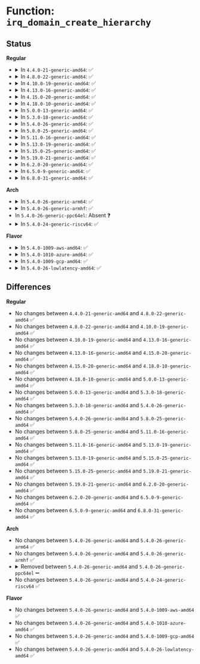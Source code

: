 # Function: <code>irq_domain_create_hierarchy</code>

## Status
<b>Regular</b>
<ul>
<li>
<details>
<summary>In <code>4.4.0-21-generic-amd64</code>: ✅</summary>

```c
struct irq_domain * irq_domain_create_hierarchy(struct irq_domain * parent, unsigned int flags, unsigned int size, struct fwnode_handle * fwnode, const struct irq_domain_ops * ops, void * host_data)
```

```json
{
  "name": "irq_domain_create_hierarchy",
  "collision_type": "Unique Global",
  "inline_type": "No",
  "funcs": [
    {
      "addr": 18446744071579766512,
      "name": "irq_domain_create_hierarchy",
      "external": true,
      "loc": "kernel/irq/irqdomain.c:873",
      "file": "kernel/irq/irqdomain.c",
      "inline": "seen, unknown",
      "caller_inline": [],
      "caller_func": [
        "kernel/irq/msi.c:msi_create_irq_domain"
      ]
    }
  ],
  "symbols": [
    {
      "addr": 18446744071579766512,
      "name": "irq_domain_create_hierarchy",
      "section": ".text",
      "bind": "STB_GLOBAL",
      "size": 70
    }
  ]
}
```
</details>
</li>
<li>
<details>
<summary>In <code>4.8.0-22-generic-amd64</code>: ✅</summary>

```c
struct irq_domain * irq_domain_create_hierarchy(struct irq_domain * parent, unsigned int flags, unsigned int size, struct fwnode_handle * fwnode, const struct irq_domain_ops * ops, void * host_data)
```

```json
{
  "name": "irq_domain_create_hierarchy",
  "collision_type": "Unique Global",
  "inline_type": "No",
  "funcs": [
    {
      "addr": 18446744071579788480,
      "name": "irq_domain_create_hierarchy",
      "external": true,
      "loc": "kernel/irq/irqdomain.c:920",
      "file": "kernel/irq/irqdomain.c",
      "inline": "seen, unknown",
      "caller_inline": [],
      "caller_func": [
        "kernel/irq/msi.c:msi_create_irq_domain",
        "drivers/base/platform-msi.c:platform_msi_create_device_domain"
      ]
    }
  ],
  "symbols": [
    {
      "addr": 18446744071579788480,
      "name": "irq_domain_create_hierarchy",
      "section": ".text",
      "bind": "STB_GLOBAL",
      "size": 70
    }
  ]
}
```
</details>
</li>
<li>
<details>
<summary>In <code>4.10.0-19-generic-amd64</code>: ✅</summary>

```c
struct irq_domain * irq_domain_create_hierarchy(struct irq_domain * parent, unsigned int flags, unsigned int size, struct fwnode_handle * fwnode, const struct irq_domain_ops * ops, void * host_data)
```

```json
{
  "name": "irq_domain_create_hierarchy",
  "collision_type": "Unique Global",
  "inline_type": "No",
  "funcs": [
    {
      "addr": 18446744071579815600,
      "name": "irq_domain_create_hierarchy",
      "external": true,
      "loc": "kernel/irq/irqdomain.c:946",
      "file": "kernel/irq/irqdomain.c",
      "inline": "seen, unknown",
      "caller_inline": [],
      "caller_func": [
        "kernel/irq/msi.c:msi_create_irq_domain",
        "drivers/base/platform-msi.c:platform_msi_create_device_domain"
      ]
    }
  ],
  "symbols": [
    {
      "addr": 18446744071579815600,
      "name": "irq_domain_create_hierarchy",
      "section": ".text",
      "bind": "STB_GLOBAL",
      "size": 70
    }
  ]
}
```
</details>
</li>
<li>
<details>
<summary>In <code>4.13.0-16-generic-amd64</code>: ✅</summary>

```c
struct irq_domain * irq_domain_create_hierarchy(struct irq_domain * parent, unsigned int flags, unsigned int size, struct fwnode_handle * fwnode, const struct irq_domain_ops * ops, void * host_data)
```

```json
{
  "name": "irq_domain_create_hierarchy",
  "collision_type": "Unique Global",
  "inline_type": "No",
  "funcs": [
    {
      "addr": 18446744071579813968,
      "name": "irq_domain_create_hierarchy",
      "external": true,
      "loc": "kernel/irq/irqdomain.c:1113",
      "file": "kernel/irq/irqdomain.c",
      "inline": "seen, unknown",
      "caller_inline": [],
      "caller_func": [
        "kernel/irq/msi.c:msi_create_irq_domain",
        "drivers/base/platform-msi.c:platform_msi_create_device_domain"
      ]
    }
  ],
  "symbols": [
    {
      "addr": 18446744071579813968,
      "name": "irq_domain_create_hierarchy",
      "section": ".text",
      "bind": "STB_GLOBAL",
      "size": 70
    }
  ]
}
```
</details>
</li>
<li>
<details>
<summary>In <code>4.15.0-20-generic-amd64</code>: ✅</summary>

```c
struct irq_domain * irq_domain_create_hierarchy(struct irq_domain * parent, unsigned int flags, unsigned int size, struct fwnode_handle * fwnode, const struct irq_domain_ops * ops, void * host_data)
```

```json
{
  "name": "irq_domain_create_hierarchy",
  "collision_type": "Unique Global",
  "inline_type": "No",
  "funcs": [
    {
      "addr": 18446744071579848896,
      "name": "irq_domain_create_hierarchy",
      "external": true,
      "loc": "kernel/irq/irqdomain.c:1126",
      "file": "kernel/irq/irqdomain.c",
      "inline": "seen, unknown",
      "caller_inline": [],
      "caller_func": [
        "kernel/irq/msi.c:msi_create_irq_domain",
        "drivers/base/platform-msi.c:platform_msi_create_device_domain"
      ]
    }
  ],
  "symbols": [
    {
      "addr": 18446744071579848896,
      "name": "irq_domain_create_hierarchy",
      "section": ".text",
      "bind": "STB_GLOBAL",
      "size": 70
    }
  ]
}
```
</details>
</li>
<li>
<details>
<summary>In <code>4.18.0-10-generic-amd64</code>: ✅</summary>

```c
struct irq_domain * irq_domain_create_hierarchy(struct irq_domain * parent, unsigned int flags, unsigned int size, struct fwnode_handle * fwnode, const struct irq_domain_ops * ops, void * host_data)
```

```json
{
  "name": "irq_domain_create_hierarchy",
  "collision_type": "Unique Global",
  "inline_type": "No",
  "funcs": [
    {
      "addr": 18446744071579882640,
      "name": "irq_domain_create_hierarchy",
      "external": true,
      "loc": "kernel/irq/irqdomain.c:1010",
      "file": "kernel/irq/irqdomain.c",
      "inline": "seen, unknown",
      "caller_inline": [],
      "caller_func": [
        "kernel/irq/msi.c:msi_create_irq_domain",
        "drivers/base/platform-msi.c:platform_msi_create_device_domain"
      ]
    }
  ],
  "symbols": [
    {
      "addr": 18446744071579882640,
      "name": "irq_domain_create_hierarchy",
      "section": ".text",
      "bind": "STB_GLOBAL",
      "size": 70
    }
  ]
}
```
</details>
</li>
<li>
<details>
<summary>In <code>5.0.0-13-generic-amd64</code>: ✅</summary>

```c
struct irq_domain * irq_domain_create_hierarchy(struct irq_domain * parent, unsigned int flags, unsigned int size, struct fwnode_handle * fwnode, const struct irq_domain_ops * ops, void * host_data)
```

```json
{
  "name": "irq_domain_create_hierarchy",
  "collision_type": "Unique Global",
  "inline_type": "No",
  "funcs": [
    {
      "addr": 18446744071579930432,
      "name": "irq_domain_create_hierarchy",
      "external": true,
      "loc": "kernel/irq/irqdomain.c:1010",
      "file": "kernel/irq/irqdomain.c",
      "inline": "seen, unknown",
      "caller_inline": [],
      "caller_func": [
        "kernel/irq/msi.c:msi_create_irq_domain",
        "drivers/base/platform-msi.c:__platform_msi_create_device_domain"
      ]
    }
  ],
  "symbols": [
    {
      "addr": 18446744071579930432,
      "name": "irq_domain_create_hierarchy",
      "section": ".text",
      "bind": "STB_GLOBAL",
      "size": 70
    }
  ]
}
```
</details>
</li>
<li>
<details>
<summary>In <code>5.3.0-18-generic-amd64</code>: ✅</summary>

```c
struct irq_domain * irq_domain_create_hierarchy(struct irq_domain * parent, unsigned int flags, unsigned int size, struct fwnode_handle * fwnode, const struct irq_domain_ops * ops, void * host_data)
```

```json
{
  "name": "irq_domain_create_hierarchy",
  "collision_type": "Unique Global",
  "inline_type": "No",
  "funcs": [
    {
      "addr": 18446744071579968784,
      "name": "irq_domain_create_hierarchy",
      "external": true,
      "loc": "kernel/irq/irqdomain.c:1047",
      "file": "kernel/irq/irqdomain.c",
      "inline": "seen, unknown",
      "caller_inline": [],
      "caller_func": [
        "kernel/irq/msi.c:msi_create_irq_domain",
        "drivers/iommu/hyperv-iommu.c:hyperv_prepare_irq_remapping",
        "drivers/base/platform-msi.c:__platform_msi_create_device_domain"
      ]
    }
  ],
  "symbols": [
    {
      "addr": 18446744071579968784,
      "name": "irq_domain_create_hierarchy",
      "section": ".text",
      "bind": "STB_GLOBAL",
      "size": 70
    }
  ]
}
```
</details>
</li>
<li>
<details>
<summary>In <code>5.4.0-26-generic-amd64</code>: ✅</summary>

```c
struct irq_domain * irq_domain_create_hierarchy(struct irq_domain * parent, unsigned int flags, unsigned int size, struct fwnode_handle * fwnode, const struct irq_domain_ops * ops, void * host_data)
```

```json
{
  "name": "irq_domain_create_hierarchy",
  "collision_type": "Unique Global",
  "inline_type": "No",
  "funcs": [
    {
      "addr": 18446744071580018592,
      "name": "irq_domain_create_hierarchy",
      "external": true,
      "loc": "kernel/irq/irqdomain.c:1049",
      "file": "kernel/irq/irqdomain.c",
      "inline": "seen, unknown",
      "caller_inline": [],
      "caller_func": [
        "kernel/irq/msi.c:msi_create_irq_domain",
        "drivers/gpio/gpiolib.c:gpiochip_add_data_with_key",
        "drivers/iommu/hyperv-iommu.c:hyperv_prepare_irq_remapping",
        "drivers/base/platform-msi.c:__platform_msi_create_device_domain"
      ]
    }
  ],
  "symbols": [
    {
      "addr": 18446744071580018592,
      "name": "irq_domain_create_hierarchy",
      "section": ".text",
      "bind": "STB_GLOBAL",
      "size": 70
    }
  ]
}
```
</details>
</li>
<li>
<details>
<summary>In <code>5.8.0-25-generic-amd64</code>: ✅</summary>

```c
struct irq_domain * irq_domain_create_hierarchy(struct irq_domain * parent, unsigned int flags, unsigned int size, struct fwnode_handle * fwnode, const struct irq_domain_ops * ops, void * host_data)
```

```json
{
  "name": "irq_domain_create_hierarchy",
  "collision_type": "Unique Global",
  "inline_type": "No",
  "funcs": [
    {
      "addr": 18446744071580065504,
      "name": "irq_domain_create_hierarchy",
      "external": true,
      "loc": "kernel/irq/irqdomain.c:1063",
      "file": "kernel/irq/irqdomain.c",
      "inline": "seen, unknown",
      "caller_inline": [],
      "caller_func": [
        "kernel/irq/msi.c:msi_create_irq_domain",
        "drivers/gpio/gpiolib.c:gpiochip_add_irqchip",
        "drivers/iommu/hyperv-iommu.c:hyperv_prepare_irq_remapping",
        "drivers/base/platform-msi.c:__platform_msi_create_device_domain"
      ]
    }
  ],
  "symbols": [
    {
      "addr": 18446744071580065504,
      "name": "irq_domain_create_hierarchy",
      "section": ".text",
      "bind": "STB_GLOBAL",
      "size": 70
    }
  ]
}
```
</details>
</li>
<li>
<details>
<summary>In <code>5.11.0-16-generic-amd64</code>: ✅</summary>

```c
struct irq_domain * irq_domain_create_hierarchy(struct irq_domain * parent, unsigned int flags, unsigned int size, struct fwnode_handle * fwnode, const struct irq_domain_ops * ops, void * host_data)
```

```json
{
  "name": "irq_domain_create_hierarchy",
  "collision_type": "Unique Global",
  "inline_type": "No",
  "funcs": [
    {
      "addr": 18446744071580047520,
      "name": "irq_domain_create_hierarchy",
      "external": true,
      "loc": "kernel/irq/irqdomain.c:1087",
      "file": "kernel/irq/irqdomain.c",
      "inline": "seen, unknown",
      "caller_inline": [],
      "caller_func": [
        "kernel/irq/msi.c:msi_create_irq_domain",
        "drivers/gpio/gpiolib.c:gpiochip_add_irqchip",
        "drivers/iommu/amd/init.c:iommu_setup_intcapxt",
        "drivers/iommu/hyperv-iommu.c:hyperv_prepare_irq_remapping",
        "drivers/base/platform-msi.c:__platform_msi_create_device_domain"
      ]
    }
  ],
  "symbols": [
    {
      "addr": 18446744071580047520,
      "name": "irq_domain_create_hierarchy",
      "section": ".text",
      "bind": "STB_GLOBAL",
      "size": 70
    }
  ]
}
```
</details>
</li>
<li>
<details>
<summary>In <code>5.13.0-19-generic-amd64</code>: ✅</summary>

```c
struct irq_domain * irq_domain_create_hierarchy(struct irq_domain * parent, unsigned int flags, unsigned int size, struct fwnode_handle * fwnode, const struct irq_domain_ops * ops, void * host_data)
```

```json
{
  "name": "irq_domain_create_hierarchy",
  "collision_type": "Unique Global",
  "inline_type": "No",
  "funcs": [
    {
      "addr": 18446744071580048272,
      "name": "irq_domain_create_hierarchy",
      "external": true,
      "loc": "kernel/irq/irqdomain.c:1054",
      "file": "kernel/irq/irqdomain.c",
      "inline": "seen, unknown",
      "caller_inline": [],
      "caller_func": [
        "kernel/irq/msi.c:msi_create_irq_domain",
        "drivers/iommu/amd/init.c:amd_iommu_enable_interrupts",
        "drivers/iommu/hyperv-iommu.c:hyperv_prepare_irq_remapping",
        "drivers/base/platform-msi.c:__platform_msi_create_device_domain"
      ]
    }
  ],
  "symbols": [
    {
      "addr": 18446744071580048272,
      "name": "irq_domain_create_hierarchy",
      "section": ".text",
      "bind": "STB_GLOBAL",
      "size": 70
    }
  ]
}
```
</details>
</li>
<li>
<details>
<summary>In <code>5.15.0-25-generic-amd64</code>: ✅</summary>

```c
struct irq_domain * irq_domain_create_hierarchy(struct irq_domain * parent, unsigned int flags, unsigned int size, struct fwnode_handle * fwnode, const struct irq_domain_ops * ops, void * host_data)
```

```json
{
  "name": "irq_domain_create_hierarchy",
  "collision_type": "Unique Global",
  "inline_type": "No",
  "funcs": [
    {
      "addr": 18446744071580181296,
      "name": "irq_domain_create_hierarchy",
      "external": true,
      "loc": "kernel/irq/irqdomain.c:1093",
      "file": "kernel/irq/irqdomain.c",
      "inline": "seen, unknown",
      "caller_inline": [],
      "caller_func": [
        "kernel/irq/msi.c:msi_create_irq_domain",
        "drivers/iommu/amd/init.c:amd_iommu_enable_interrupts",
        "drivers/iommu/hyperv-iommu.c:hyperv_prepare_irq_remapping",
        "drivers/base/platform-msi.c:__platform_msi_create_device_domain"
      ]
    }
  ],
  "symbols": [
    {
      "addr": 18446744071580181296,
      "name": "irq_domain_create_hierarchy",
      "section": ".text",
      "bind": "STB_GLOBAL",
      "size": 70
    }
  ]
}
```
</details>
</li>
<li>
<details>
<summary>In <code>5.19.0-21-generic-amd64</code>: ✅</summary>

```c
struct irq_domain * irq_domain_create_hierarchy(struct irq_domain * parent, unsigned int flags, unsigned int size, struct fwnode_handle * fwnode, const struct irq_domain_ops * ops, void * host_data)
```

```json
{
  "name": "irq_domain_create_hierarchy",
  "collision_type": "Unique Global",
  "inline_type": "No",
  "funcs": [
    {
      "addr": 18446744071580329440,
      "name": "irq_domain_create_hierarchy",
      "external": true,
      "loc": "kernel/irq/irqdomain.c:1095",
      "file": "kernel/irq/irqdomain.c",
      "inline": "seen, unknown",
      "caller_inline": [],
      "caller_func": [
        "kernel/irq/msi.c:msi_create_irq_domain",
        "drivers/iommu/amd/init.c:amd_iommu_enable_interrupts",
        "drivers/iommu/intel/irq_remapping.c:intel_setup_irq_remapping",
        "drivers/iommu/hyperv-iommu.c:hyperv_prepare_irq_remapping",
        "drivers/base/platform-msi.c:__platform_msi_create_device_domain"
      ]
    }
  ],
  "symbols": [
    {
      "addr": 18446744071580329440,
      "name": "irq_domain_create_hierarchy",
      "section": ".text",
      "bind": "STB_GLOBAL",
      "size": 88
    }
  ]
}
```
</details>
</li>
<li>
<details>
<summary>In <code>6.2.0-20-generic-amd64</code>: ✅</summary>

```c
struct irq_domain * irq_domain_create_hierarchy(struct irq_domain * parent, unsigned int flags, unsigned int size, struct fwnode_handle * fwnode, const struct irq_domain_ops * ops, void * host_data)
```

```json
{
  "name": "irq_domain_create_hierarchy",
  "collision_type": "Unique Global",
  "inline_type": "No",
  "funcs": [
    {
      "addr": 18446744071580545392,
      "name": "irq_domain_create_hierarchy",
      "external": true,
      "loc": "kernel/irq/irqdomain.c:1152",
      "file": "kernel/irq/irqdomain.c",
      "inline": "seen, unknown",
      "caller_inline": [],
      "caller_func": [
        "kernel/irq/msi.c:__msi_create_irq_domain",
        "drivers/iommu/amd/iommu.c:amd_iommu_create_irq_domain",
        "drivers/iommu/amd/init.c:amd_iommu_enable_interrupts",
        "drivers/iommu/intel/irq_remapping.c:intel_setup_irq_remapping",
        "drivers/iommu/hyperv-iommu.c:hyperv_prepare_irq_remapping",
        "drivers/base/platform-msi.c:__platform_msi_create_device_domain"
      ]
    }
  ],
  "symbols": [
    {
      "addr": 18446744071580545392,
      "name": "irq_domain_create_hierarchy",
      "section": ".text",
      "bind": "STB_GLOBAL",
      "size": 111
    }
  ]
}
```
</details>
</li>
<li>
<details>
<summary>In <code>6.5.0-9-generic-amd64</code>: ✅</summary>

```c
struct irq_domain * irq_domain_create_hierarchy(struct irq_domain * parent, unsigned int flags, unsigned int size, struct fwnode_handle * fwnode, const struct irq_domain_ops * ops, void * host_data)
```

```json
{
  "name": "irq_domain_create_hierarchy",
  "collision_type": "Unique Global",
  "inline_type": "No",
  "funcs": [
    {
      "addr": 18446744071580618832,
      "name": "irq_domain_create_hierarchy",
      "external": true,
      "loc": "kernel/irq/irqdomain.c:1133",
      "file": "kernel/irq/irqdomain.c",
      "inline": "seen, unknown",
      "caller_inline": [],
      "caller_func": [
        "arch/x86/kernel/apic/io_apic.c:mp_irqdomain_create",
        "arch/x86/platform/uv/uv_irq.c:uv_setup_irq",
        "kernel/irq/msi.c:__msi_create_irq_domain",
        "drivers/iommu/amd/iommu.c:amd_iommu_create_irq_domain",
        "drivers/iommu/amd/init.c:amd_iommu_enable_interrupts",
        "drivers/iommu/intel/irq_remapping.c:intel_setup_irq_remapping",
        "drivers/iommu/hyperv-iommu.c:hyperv_prepare_irq_remapping",
        "drivers/base/platform-msi.c:__platform_msi_create_device_domain"
      ]
    }
  ],
  "symbols": [
    {
      "addr": 18446744071580618832,
      "name": "irq_domain_create_hierarchy",
      "section": ".text",
      "bind": "STB_GLOBAL",
      "size": 127
    }
  ]
}
```
</details>
</li>
<li>
<details>
<summary>In <code>6.8.0-31-generic-amd64</code>: ✅</summary>

```c
struct irq_domain * irq_domain_create_hierarchy(struct irq_domain * parent, unsigned int flags, unsigned int size, struct fwnode_handle * fwnode, const struct irq_domain_ops * ops, void * host_data)
```

```json
{
  "name": "irq_domain_create_hierarchy",
  "collision_type": "Unique Global",
  "inline_type": "No",
  "funcs": [
    {
      "addr": 18446744071580683728,
      "name": "irq_domain_create_hierarchy",
      "external": true,
      "loc": "kernel/irq/irqdomain.c:1133",
      "file": "kernel/irq/irqdomain.c",
      "inline": "seen, unknown",
      "caller_inline": [],
      "caller_func": [
        "arch/x86/kernel/apic/io_apic.c:mp_irqdomain_create",
        "arch/x86/platform/uv/uv_irq.c:uv_setup_irq",
        "kernel/irq/msi.c:__msi_create_irq_domain",
        "drivers/gpio/gpiolib.c:gpiochip_add_irqchip",
        "drivers/iommu/amd/iommu.c:amd_iommu_create_irq_domain",
        "drivers/iommu/amd/init.c:__iommu_setup_intcapxt",
        "drivers/iommu/intel/irq_remapping.c:intel_setup_irq_remapping",
        "drivers/iommu/hyperv-iommu.c:hyperv_prepare_irq_remapping",
        "drivers/base/platform-msi.c:__platform_msi_create_device_domain"
      ]
    }
  ],
  "symbols": [
    {
      "addr": 18446744071580683728,
      "name": "irq_domain_create_hierarchy",
      "section": ".text",
      "bind": "STB_GLOBAL",
      "size": 127
    }
  ]
}
```
</details>
</li>
</ul>
<b>Arch</b>
<ul>
<li>
<details>
<summary>In <code>5.4.0-26-generic-arm64</code>: ✅</summary>

```c
struct irq_domain * irq_domain_create_hierarchy(struct irq_domain * parent, unsigned int flags, unsigned int size, struct fwnode_handle * fwnode, const struct irq_domain_ops * ops, void * host_data)
```

```json
{
  "name": "irq_domain_create_hierarchy",
  "collision_type": "Unique Global",
  "inline_type": "No",
  "funcs": [
    {
      "addr": 18446603336491221048,
      "name": "irq_domain_create_hierarchy",
      "external": true,
      "loc": "kernel/irq/irqdomain.c:1049",
      "file": "kernel/irq/irqdomain.c",
      "inline": "seen, unknown",
      "caller_inline": [],
      "caller_func": [
        "kernel/irq/msi.c:msi_create_irq_domain",
        "drivers/irqchip/irq-gic-v4.c:its_alloc_vcpu_irqs",
        "drivers/irqchip/irq-mtk-sysirq.c:mtk_sysirq_of_init",
        "drivers/irqchip/irq-mtk-cirq.c:mtk_cirq_of_init",
        "drivers/irqchip/irq-imx-gpcv2.c:imx_gpcv2_irqchip_init",
        "drivers/irqchip/irq-mvebu-gicp.c:mvebu_gicp_probe",
        "drivers/irqchip/irq-mvebu-sei.c:mvebu_sei_probe",
        "drivers/irqchip/irq-mvebu-sei.c:mvebu_sei_probe",
        "drivers/irqchip/irq-sni-exiu.c:exiu_dt_init",
        "drivers/irqchip/irq-meson-gpio.c:meson_gpio_irq_of_init",
        "drivers/irqchip/qcom-pdc.c:qcom_pdc_init",
        "drivers/irqchip/irq-ti-sci-intr.c:ti_sci_intr_irq_domain_probe",
        "drivers/gpio/gpiolib.c:gpiochip_add_data_with_key",
        "drivers/acpi/irq.c:acpi_irq_create_hierarchy",
        "drivers/base/platform-msi.c:__platform_msi_create_device_domain"
      ]
    }
  ],
  "symbols": [
    {
      "addr": 18446603336491221048,
      "name": "irq_domain_create_hierarchy",
      "section": ".text",
      "bind": "STB_GLOBAL",
      "size": 140
    }
  ]
}
```
</details>
</li>
<li>
<details>
<summary>In <code>5.4.0-26-generic-armhf</code>: ✅</summary>

```c
struct irq_domain * irq_domain_create_hierarchy(struct irq_domain * parent, unsigned int flags, unsigned int size, struct fwnode_handle * fwnode, const struct irq_domain_ops * ops, void * host_data)
```

```json
{
  "name": "irq_domain_create_hierarchy",
  "collision_type": "Unique Global",
  "inline_type": "No",
  "funcs": [
    {
      "addr": 3225235932,
      "name": "irq_domain_create_hierarchy",
      "external": true,
      "loc": "kernel/irq/irqdomain.c:1049",
      "file": "kernel/irq/irqdomain.c",
      "inline": "seen, unknown",
      "caller_inline": [],
      "caller_func": [
        "arch/arm/mach-exynos/suspend.c:exynos_pmu_irq_init",
        "arch/arm/mach-imx/gpc.c:imx_gpc_init",
        "arch/arm/mach-omap2/omap-wakeupgen.c:wakeupgen_init",
        "kernel/irq/msi.c:msi_create_irq_domain",
        "drivers/irqchip/irq-tegra.c:tegra_ictlr_init",
        "drivers/irqchip/irq-gic-v4.c:its_alloc_vcpu_irqs",
        "drivers/irqchip/irq-renesas-rza1.c:rza1_irqc_probe",
        "drivers/irqchip/irq-crossbar.c:irqcrossbar_init",
        "drivers/irqchip/irq-vf610-mscm-ir.c:vf610_mscm_ir_of_init",
        "drivers/irqchip/irq-mtk-sysirq.c:mtk_sysirq_of_init",
        "drivers/irqchip/irq-mtk-cirq.c:mtk_cirq_of_init",
        "drivers/irqchip/irq-imx-gpcv2.c:imx_gpcv2_irqchip_init",
        "drivers/irqchip/irq-uniphier-aidet.c:uniphier_aidet_probe",
        "drivers/irqchip/irq-meson-gpio.c:meson_gpio_irq_of_init",
        "drivers/irqchip/qcom-pdc.c:qcom_pdc_init",
        "drivers/gpio/gpiolib.c:gpiochip_add_data_with_key",
        "drivers/base/platform-msi.c:__platform_msi_create_device_domain"
      ]
    }
  ],
  "symbols": [
    {
      "addr": 3225235932,
      "name": "irq_domain_create_hierarchy",
      "section": ".text",
      "bind": "STB_GLOBAL",
      "size": 112
    }
  ]
}
```
</details>
</li>
<li>
In <code>5.4.0-26-generic-ppc64el</code>: Absent ❓
</li>
<li>
<details>
<summary>In <code>5.4.0-24-generic-riscv64</code>: ✅</summary>

```c
struct irq_domain * irq_domain_create_hierarchy(struct irq_domain * parent, unsigned int flags, unsigned int size, struct fwnode_handle * fwnode, const struct irq_domain_ops * ops, void * host_data)
```

```json
{
  "name": "irq_domain_create_hierarchy",
  "collision_type": "Unique Global",
  "inline_type": "No",
  "funcs": [
    {
      "addr": 18446743936271757594,
      "name": "irq_domain_create_hierarchy",
      "external": true,
      "loc": "kernel/irq/irqdomain.c:1049",
      "file": "kernel/irq/irqdomain.c",
      "inline": "seen, unknown",
      "caller_inline": [],
      "caller_func": [
        "kernel/irq/msi.c:msi_create_irq_domain",
        "drivers/gpio/gpiolib.c:gpiochip_add_data_with_key",
        "drivers/base/platform-msi.c:__platform_msi_create_device_domain",
        "drivers/base/platform-msi.c:__platform_msi_create_device_domain"
      ]
    }
  ],
  "symbols": [
    {
      "addr": 18446743936271757594,
      "name": "irq_domain_create_hierarchy",
      "section": ".text",
      "bind": "STB_GLOBAL",
      "size": 118
    }
  ]
}
```
</details>
</li>
</ul>
<b>Flavor</b>
<ul>
<li>
<details>
<summary>In <code>5.4.0-1009-aws-amd64</code>: ✅</summary>

```c
struct irq_domain * irq_domain_create_hierarchy(struct irq_domain * parent, unsigned int flags, unsigned int size, struct fwnode_handle * fwnode, const struct irq_domain_ops * ops, void * host_data)
```

```json
{
  "name": "irq_domain_create_hierarchy",
  "collision_type": "Unique Global",
  "inline_type": "No",
  "funcs": [
    {
      "addr": 18446744071579987328,
      "name": "irq_domain_create_hierarchy",
      "external": true,
      "loc": "kernel/irq/irqdomain.c:1049",
      "file": "kernel/irq/irqdomain.c",
      "inline": "seen, unknown",
      "caller_inline": [],
      "caller_func": [
        "kernel/irq/msi.c:msi_create_irq_domain",
        "drivers/gpio/gpiolib.c:gpiochip_add_data_with_key",
        "drivers/iommu/hyperv-iommu.c:hyperv_prepare_irq_remapping",
        "drivers/base/platform-msi.c:__platform_msi_create_device_domain"
      ]
    }
  ],
  "symbols": [
    {
      "addr": 18446744071579987328,
      "name": "irq_domain_create_hierarchy",
      "section": ".text",
      "bind": "STB_GLOBAL",
      "size": 70
    }
  ]
}
```
</details>
</li>
<li>
<details>
<summary>In <code>5.4.0-1010-azure-amd64</code>: ✅</summary>

```c
struct irq_domain * irq_domain_create_hierarchy(struct irq_domain * parent, unsigned int flags, unsigned int size, struct fwnode_handle * fwnode, const struct irq_domain_ops * ops, void * host_data)
```

```json
{
  "name": "irq_domain_create_hierarchy",
  "collision_type": "Unique Global",
  "inline_type": "No",
  "funcs": [
    {
      "addr": 18446744071579925104,
      "name": "irq_domain_create_hierarchy",
      "external": true,
      "loc": "kernel/irq/irqdomain.c:1049",
      "file": "kernel/irq/irqdomain.c",
      "inline": "seen, unknown",
      "caller_inline": [],
      "caller_func": [
        "kernel/irq/msi.c:msi_create_irq_domain",
        "drivers/gpio/gpiolib.c:gpiochip_add_data_with_key",
        "drivers/iommu/hyperv-iommu.c:hyperv_prepare_irq_remapping",
        "drivers/base/platform-msi.c:__platform_msi_create_device_domain"
      ]
    }
  ],
  "symbols": [
    {
      "addr": 18446744071579925104,
      "name": "irq_domain_create_hierarchy",
      "section": ".text",
      "bind": "STB_GLOBAL",
      "size": 70
    }
  ]
}
```
</details>
</li>
<li>
<details>
<summary>In <code>5.4.0-1009-gcp-amd64</code>: ✅</summary>

```c
struct irq_domain * irq_domain_create_hierarchy(struct irq_domain * parent, unsigned int flags, unsigned int size, struct fwnode_handle * fwnode, const struct irq_domain_ops * ops, void * host_data)
```

```json
{
  "name": "irq_domain_create_hierarchy",
  "collision_type": "Unique Global",
  "inline_type": "No",
  "funcs": [
    {
      "addr": 18446744071579978864,
      "name": "irq_domain_create_hierarchy",
      "external": true,
      "loc": "kernel/irq/irqdomain.c:1049",
      "file": "kernel/irq/irqdomain.c",
      "inline": "seen, unknown",
      "caller_inline": [],
      "caller_func": [
        "kernel/irq/msi.c:msi_create_irq_domain",
        "drivers/gpio/gpiolib.c:gpiochip_add_data_with_key",
        "drivers/iommu/hyperv-iommu.c:hyperv_prepare_irq_remapping",
        "drivers/base/platform-msi.c:__platform_msi_create_device_domain"
      ]
    }
  ],
  "symbols": [
    {
      "addr": 18446744071579978864,
      "name": "irq_domain_create_hierarchy",
      "section": ".text",
      "bind": "STB_GLOBAL",
      "size": 70
    }
  ]
}
```
</details>
</li>
<li>
<details>
<summary>In <code>5.4.0-26-lowlatency-amd64</code>: ✅</summary>

```c
struct irq_domain * irq_domain_create_hierarchy(struct irq_domain * parent, unsigned int flags, unsigned int size, struct fwnode_handle * fwnode, const struct irq_domain_ops * ops, void * host_data)
```

```json
{
  "name": "irq_domain_create_hierarchy",
  "collision_type": "Unique Global",
  "inline_type": "No",
  "funcs": [
    {
      "addr": 18446744071580025504,
      "name": "irq_domain_create_hierarchy",
      "external": true,
      "loc": "kernel/irq/irqdomain.c:1049",
      "file": "kernel/irq/irqdomain.c",
      "inline": "seen, unknown",
      "caller_inline": [],
      "caller_func": [
        "kernel/irq/msi.c:msi_create_irq_domain",
        "drivers/gpio/gpiolib.c:gpiochip_add_data_with_key",
        "drivers/iommu/hyperv-iommu.c:hyperv_prepare_irq_remapping",
        "drivers/base/platform-msi.c:__platform_msi_create_device_domain"
      ]
    }
  ],
  "symbols": [
    {
      "addr": 18446744071580025504,
      "name": "irq_domain_create_hierarchy",
      "section": ".text",
      "bind": "STB_GLOBAL",
      "size": 70
    }
  ]
}
```
</details>
</li>
</ul>

## Differences
<b>Regular</b>
<ul>
<li>
No changes between <code>4.4.0-21-generic-amd64</code> and <code>4.8.0-22-generic-amd64</code> ✅
</li>
<li>
No changes between <code>4.8.0-22-generic-amd64</code> and <code>4.10.0-19-generic-amd64</code> ✅
</li>
<li>
No changes between <code>4.10.0-19-generic-amd64</code> and <code>4.13.0-16-generic-amd64</code> ✅
</li>
<li>
No changes between <code>4.13.0-16-generic-amd64</code> and <code>4.15.0-20-generic-amd64</code> ✅
</li>
<li>
No changes between <code>4.15.0-20-generic-amd64</code> and <code>4.18.0-10-generic-amd64</code> ✅
</li>
<li>
No changes between <code>4.18.0-10-generic-amd64</code> and <code>5.0.0-13-generic-amd64</code> ✅
</li>
<li>
No changes between <code>5.0.0-13-generic-amd64</code> and <code>5.3.0-18-generic-amd64</code> ✅
</li>
<li>
No changes between <code>5.3.0-18-generic-amd64</code> and <code>5.4.0-26-generic-amd64</code> ✅
</li>
<li>
No changes between <code>5.4.0-26-generic-amd64</code> and <code>5.8.0-25-generic-amd64</code> ✅
</li>
<li>
No changes between <code>5.8.0-25-generic-amd64</code> and <code>5.11.0-16-generic-amd64</code> ✅
</li>
<li>
No changes between <code>5.11.0-16-generic-amd64</code> and <code>5.13.0-19-generic-amd64</code> ✅
</li>
<li>
No changes between <code>5.13.0-19-generic-amd64</code> and <code>5.15.0-25-generic-amd64</code> ✅
</li>
<li>
No changes between <code>5.15.0-25-generic-amd64</code> and <code>5.19.0-21-generic-amd64</code> ✅
</li>
<li>
No changes between <code>5.19.0-21-generic-amd64</code> and <code>6.2.0-20-generic-amd64</code> ✅
</li>
<li>
No changes between <code>6.2.0-20-generic-amd64</code> and <code>6.5.0-9-generic-amd64</code> ✅
</li>
<li>
No changes between <code>6.5.0-9-generic-amd64</code> and <code>6.8.0-31-generic-amd64</code> ✅
</li>
</ul>
<b>Arch</b>
<ul>
<li>
No changes between <code>5.4.0-26-generic-amd64</code> and <code>5.4.0-26-generic-arm64</code> ✅
</li>
<li>
No changes between <code>5.4.0-26-generic-amd64</code> and <code>5.4.0-26-generic-armhf</code> ✅
</li>
<li>
<details>
<summary>Removed between <code>5.4.0-26-generic-amd64</code> and <code>5.4.0-26-generic-ppc64el</code> ➖</summary>

```c
struct irq_domain * irq_domain_create_hierarchy(struct irq_domain * parent, unsigned int flags, unsigned int size, struct fwnode_handle * fwnode, const struct irq_domain_ops * ops, void * host_data)
```
</details>
</li>
<li>
No changes between <code>5.4.0-26-generic-amd64</code> and <code>5.4.0-24-generic-riscv64</code> ✅
</li>
</ul>
<b>Flavor</b>
<ul>
<li>
No changes between <code>5.4.0-26-generic-amd64</code> and <code>5.4.0-1009-aws-amd64</code> ✅
</li>
<li>
No changes between <code>5.4.0-26-generic-amd64</code> and <code>5.4.0-1010-azure-amd64</code> ✅
</li>
<li>
No changes between <code>5.4.0-26-generic-amd64</code> and <code>5.4.0-1009-gcp-amd64</code> ✅
</li>
<li>
No changes between <code>5.4.0-26-generic-amd64</code> and <code>5.4.0-26-lowlatency-amd64</code> ✅
</li>
</ul>
